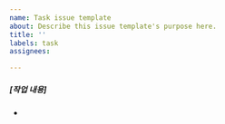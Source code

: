 ```yaml
---
name: Task issue template
about: Describe this issue template's purpose here.
title: ''
labels: task
assignees: 

---
```


##### [작업 내용]
- 
